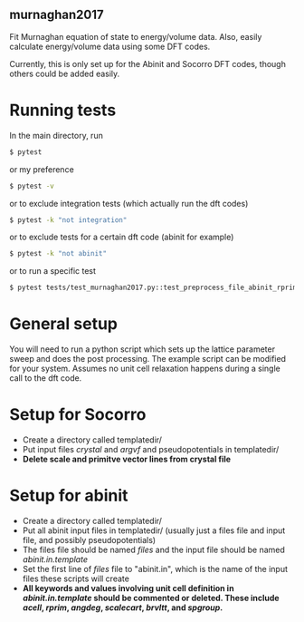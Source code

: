 ## murnaghan2017
Fit Murnaghan equation of state to energy/volume data. Also, easily calculate energy/volume data using some DFT codes.

Currently, this is only set up for the Abinit and Socorro DFT codes, though others could be added easily.

# Running tests
In the main directory, run
```bash
$ pytest
```
or my preference
```bash
$ pytest -v
```
or to exclude integration tests (which actually run the dft codes)
```bash
$ pytest -k "not integration"
```
or to exclude tests for a certain dft code (abinit for example)
```bash
$ pytest -k "not abinit"
```
or to run a specific test
```bash
$ pytest tests/test_murnaghan2017.py::test_preprocess_file_abinit_rprim
```

# General setup
You will need to run a python script which sets up the lattice parameter sweep and does the post processing. The example script can be modified for your system.
Assumes no unit cell relaxation happens during a single call to the dft code.

# Setup for Socorro
* Create a directory called templatedir/
* Put input files *crystal* and *argvf* and pseudopotentials in templatedir/
* **Delete scale and primitve vector lines from crystal file**

# Setup for abinit
* Create a directory called templatedir/
* Put all abinit input files in templatedir/ (usually just a files file and input file, and possibly pseudopotentials)
* The files file should be named *files* and the input file should be named *abinit.in.template*
* Set the first line of *files* file to "abinit.in", which is the name of the input files these scripts will create
* **All keywords and values involving unit cell definition in _abinit.in.template_ should be commented or deleted. These include _acell_, _rprim_, _angdeg_, _scalecart_, _brvltt_, and _spgroup_.**
